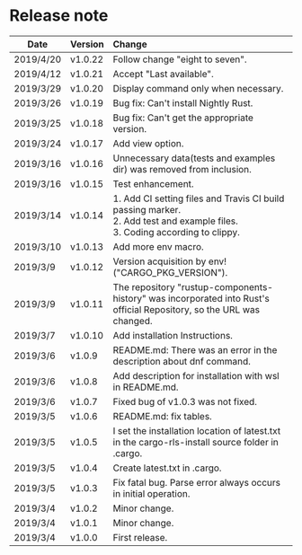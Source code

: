 # Release note

| Date      | Version | Change                                                                                                                          |
| --------- | ------- | :------------------------------------------------------------------------------------------------------------------------------ |
| 2019/4/20 | v1.0.22 | Follow change "eight to seven".                                                                                                                 |
| 2019/4/12 | v1.0.21 | Accept "Last available".                                                                                                        |
| 2019/3/29 | v1.0.20 | Display command only when necessary.                                                                                            |
| 2019/3/26 | v1.0.19 | Bug fix: Can't install Nightly Rust.                                                                                            |
| 2019/3/25 | v1.0.18 | Bug fix: Can't get the appropriate version.                                                                                     |
| 2019/3/24 | v1.0.17 | Add view option.                                                                                                                |
| 2019/3/16 | v1.0.16 | Unnecessary data(tests and examples dir) was removed from inclusion.                                                            |
| 2019/3/16 | v1.0.15 | Test enhancement.                                                                                                               |
| 2019/3/14 | v1.0.14 | 1. Add CI setting files and Travis CI build passing marker.<br>2. Add test and example files.<br>3. Coding according to clippy. |
| 2019/3/10 | v1.0.13 | Add more env macro.                                                                                                             |
| 2019/3/9  | v1.0.12 | Version acquisition by env!("CARGO_PKG_VERSION").                                                                               |
| 2019/3/9  | v1.0.11 | The repository "rustup-components-history" was incorporated into Rust's official Repository, so the URL was changed.            |
| 2019/3/7  | v1.0.10 | Add installation Instructions.                                                                                                  |
| 2019/3/6  | v1.0.9  | README.md: There was an error in the description about dnf command.                                                             |
| 2019/3/6  | v1.0.8  | Add description for installation with wsl in README.md.                                                                         |
| 2019/3/6  | v1.0.7  | Fixed bug of v1.0.3 was not fixed.                                                                                              |
| 2019/3/5  | v1.0.6  | README.md: fix tables.                                                                                                          |
| 2019/3/5  | v1.0.5  | I set the installation location of latest.txt in the cargo-rls-install source folder in .cargo.                                 |
| 2019/3/5  | v1.0.4  | Create latest.txt in .cargo.                                                                                                    |
| 2019/3/5  | v1.0.3  | Fix fatal bug. Parse error always occurs in initial operation.                                                                  |
| 2019/3/4  | v1.0.2  | Minor change.                                                                                                                   |
| 2019/3/4  | v1.0.1  | Minor change.                                                                                                                   |
| 2019/3/4  | v1.0.0  | First release.                                                                                                                  |
